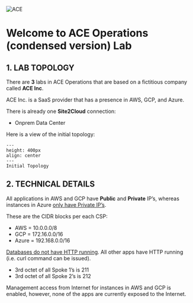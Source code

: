 ![ACE](../../docs/_logos/ace_operations_banner.png)
# Welcome to ACE Operations (condensed version) Lab

## 1. LAB TOPOLOGY
There are **3** labs in ACE Operations that are based on a fictitious company called **ACE Inc**.

ACE Inc. is a SaaS provider that has a presence in AWS, GCP, and Azure.

There is already one **Site2Cloud** connection:

- Onprem Data Center

Here is a view of the initial topology:

```{figure} images/topology-initial.png
---
height: 400px
align: center
---
Initial Topology
```

## 2. TECHNICAL DETAILS

All applications in AWS and GCP have **Public** and **Private** IP’s, whereas instances in Azure <ins>only have Private IP’s</ins>.

These are the CIDR blocks per each CSP:

- AWS = 10.0.0.0/8
- GCP = 172.16.0.0/16
- Azure = 192.168.0.0/16

<ins>Databases do not have HTTP running</ins>. All other apps have HTTP running (i.e. curl command can be issued).

- 3rd octet of all Spoke 1’s is 211
- 3rd octet of all Spoke 2’s is 212
  
Management access from Internet for instances in AWS and GCP is enabled, however, none of the apps are currently exposed to the Internet.

